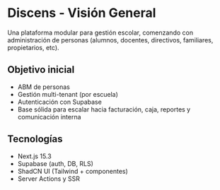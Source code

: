 # Discens - Visión General

Una plataforma modular para gestión escolar, comenzando con administración de personas (alumnos, docentes, directivos, familiares, propietarios, etc).

## Objetivo inicial

- ABM de personas
- Gestión multi-tenant (por escuela)
- Autenticación con Supabase
- Base sólida para escalar hacia facturación, caja, reportes y comunicación interna

## Tecnologías

- Next.js 15.3
- Supabase (auth, DB, RLS)
- ShadCN UI (Tailwind + componentes)
- Server Actions y SSR
